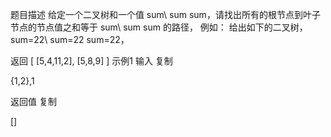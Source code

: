 题目描述
给定一个二叉树和一个值 sum\ sum sum，请找出所有的根节点到叶子节点的节点值之和等于 sum\ sum sum 的路径，
例如：
给出如下的二叉树， sum=22\ sum=22 sum=22，

返回
[
[5,4,11,2],
[5,8,9]
]
示例1
输入
复制

{1,2},1

返回值
复制

[]


